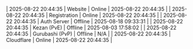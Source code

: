 | 2025-08-22 20:44:35 | Website | Online | 2025-08-22 20:44:35 |
| 2025-08-22 20:44:35 | Registration | Online | 2025-08-22 20:44:35 |
| 2025-08-22 20:44:35 | Auth Server | Offline | 2025-08-18 09:33:31 |
| 2025-08-22 20:44:35 | Kezan (PvE) | Offline | 2025-08-03 17:58:02 |
| 2025-08-22 20:44:35 | Gurubashi (PvP) | Offline | N/A |
| 2025-08-22 20:44:35 | Cloudflare | Online | 2025-08-22 20:44:35 |
